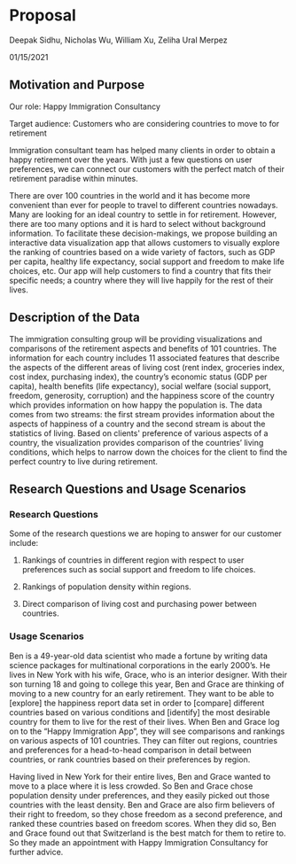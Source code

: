 Proposal
================
Deepak Sidhu, Nicholas Wu, William Xu, Zeliha Ural Merpez

01/15/2021

## Motivation and Purpose

Our role: Happy Immigration Consultancy

Target audience: Customers who are considering countries to move to for
retirement

Immigration consultant team has helped many clients in order to obtain a
happy retirement over the years. With just a few questions on user preferences, 
we can connect our customers with the perfect match of their retirement paradise
within minutes.

There are over 100 countries in the world and it has become more convenient
than ever for people to travel to different countries nowadays. Many are
looking for an ideal country to settle in for retirement. However, there
are too many options and it is hard to select without background
information. To facilitate these decision-makings, we propose building
an interactive data visualization app that allows customers to visually
explore the ranking of countries based on a wide variety of factors,
such as GDP per capita, healthy life expectancy, social support and freedom
to make life choices, etc. Our app will help customers to find a
country that fits their specific needs; a country where they will live
happily for the rest of their lives.

## Description of the Data

The immigration consulting group will be providing visualizations and
comparisons of the retirement aspects and benefits of 101 countries. The
information for each country includes 11 associated features that
describe the aspects of the different areas of living cost (rent index,
groceries index, cost index, purchasing index), the country’s economic
status (GDP per capita), health benefits (life expectancy), social
welfare (social support, freedom, generosity, corruption) and the
happiness score of the country which provides information on how happy
the population is. The data comes from two streams: the first stream
provides information about the aspects of happiness of a country and the
second stream is about the statistics of living. Based on clients'
preference of various aspects of a country, the visualization
provides comparison of the countries’ living conditions, which helps to
narrow down the choices for the client to find the perfect country to live 
during retirement.

## Research Questions and Usage Scenarios

### Research Questions
Some of the research questions we are hoping to answer for our customer 
include:

1. Rankings of countries in different region with respect to user 
preferences such as social support and freedom to life choices. 

2. Rankings of population density within regions.

3. Direct comparison of living cost and purchasing power between countries.

### Usage Scenarios
Ben is a 49-year-old data scientist who made a fortune by writing data
science packages for multinational corporations in the early 2000’s. He
lives in New York with his wife, Grace, who is an interior designer.
With their son turning 18 and going to college this year, Ben and Grace
are thinking of moving to a new country for an early retirement. They
want to be able to [explore] the happiness report data set in order to
[compare] different countries based on various conditions and
[identify] the most desirable country for them to live for the rest of
their lives. When Ben and Grace log on to the “Happy Immigration App”,
they will see comparisons and rankings on various aspects of 101
countries. They can filter out regions, countries and preferences for a
head-to-head comparison in detail between countries, or rank countries
based on their preferences by region.

Having lived in New York for their entire lives, Ben and Grace wanted to
move to a place where it is less crowded. So Ben and Grace chose
population density under preferences, and they easily picked out those
countries with the least density. Ben and Grace are also firm believers
of their right to freedom, so they chose freedom as a second preference,
and ranked these countries based on freedom scores. When they did so,
Ben and Grace found out that Switzerland is the best match for them to
retire to. So they made an appointment with Happy Immigration
Consultancy for further advice.

